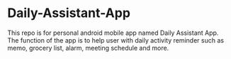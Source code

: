 # Daily-Assistant-App
This repo is for personal android mobile app named Daily Assistant App. The function of the app is to help user with daily activity reminder such as memo, grocery list, alarm, meeting schedule and more. 
